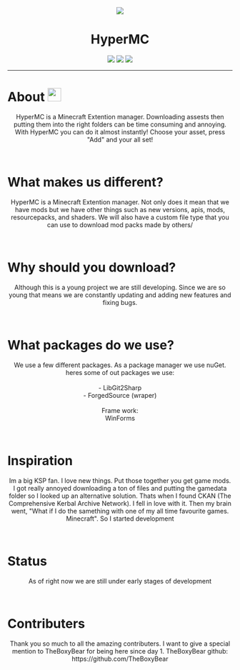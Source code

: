 <p align="center">
<img src="https://i.imgur.com/mVy4j4L.png" align="center">
<br>
<h1 align="center">HyperMC</h1>
</p>
<p align="center">

<a href="https://github.com/techpenguineer/hypermc/contributors" alt="Contributors">
        <img src="https://img.shields.io/github/contributors/techpenguineer/hypermc" /></a>
<a href="https://github.com/badges/shields/pulse" alt="Activity">
        <img src="https://img.shields.io/github/commit-activity/m/techpenguineer/hypermc" /></a>
<a><img src="https://badges.frapsoft.com/os/v1/open-source.svg?v=103"></a>
<hr>

</p>

<p>
<h1>About  <img src="https://raw.githubusercontent.com/MartinHeinz/MartinHeinz/master/wave.gif" width="30px"></h1>
<p align="center">
HyperMC is a Minecraft Extention manager. Downloading assests then putting them into the right folders can be time consuming and annoying. With HyperMC you can do it almost instantly! Choose your asset, press "Add" and your all set!
</p>
</p>
<br>
<p>
<h1>What makes us different?  </h1>
<p align="center">
HyperMC is a Minecraft Extention manager. Not only does it mean that we have mods but we have other things such as new versions, apis, mods, resourcepacks, and shaders. We will also have a custom file type that you can use to download mod packs made by others/
</p>
</p>
<br>
<p>
<h1>Why should you download?</h1>
<p align="center">
Although this is a young project we are still developing. Since we are so young that means we are constantly updating and adding new features and fixing bugs. 
</p>
</p>
<br>
<p>
<h1>What packages do we use?</h1>
<p align="center">
We use a few different packages. As a package manager we use nuGet.
<br>
heres some of out packages we use:
<br>
<br>
- LibGit2Sharp<br>
- ForgedSource (wraper)
<br> <br>
Frame work:
<br>WinForms
</p>
</p>
<br>
<p>
<h1>Inspiration</h1>
<p align="center">
Im a big KSP fan. I love new things. Put those together you get game mods. I got really annoyed downloading a ton of files and putting the gamedata folder so I looked up an alternative solution. Thats when I found CKAN (The Comprehensive Kerbal Archive Network). I fell in love with it. Then my brain went, "What if I do the samething with one of my all time favourite games. Minecraft". So I started development
</p>
</p>
<br>
<p>
<h1>Status</h1>
<p align="center">
As of right now we are still under early stages of development
</p>
</p>
<br>
<p>
<h1>Contributers</h1>
<p align="center">
    Thank you so much to all the amazing contributers. I want to give a special mention to TheBoxyBear for being here since day 1.
    TheBoxyBear github: https://github.com/TheBoxyBear
</p>
</p>